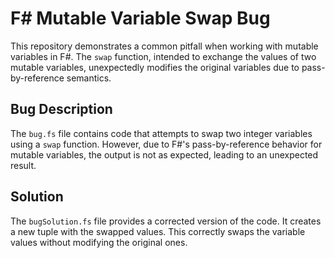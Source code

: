 # F# Mutable Variable Swap Bug

This repository demonstrates a common pitfall when working with mutable variables in F#. The `swap` function, intended to exchange the values of two mutable variables, unexpectedly modifies the original variables due to pass-by-reference semantics.

## Bug Description

The `bug.fs` file contains code that attempts to swap two integer variables using a `swap` function.  However, due to F#'s pass-by-reference behavior for mutable variables, the output is not as expected, leading to an unexpected result. 

## Solution

The `bugSolution.fs` file provides a corrected version of the code. It creates a new tuple with the swapped values. This correctly swaps the variable values without modifying the original ones.